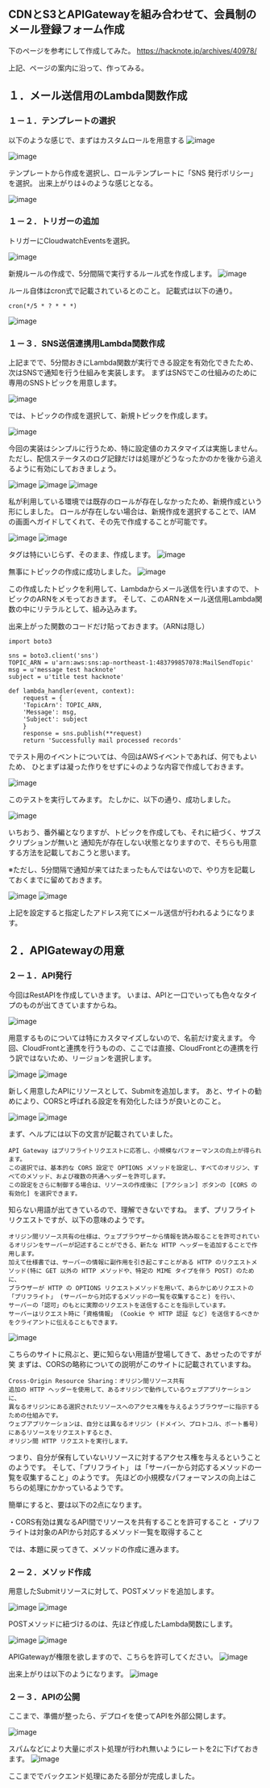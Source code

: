 ## CDNとS3とAPIGatewayを組み合わせて、会員制のメール登録フォーム作成

下のページを参考にして作成してみた。
https://hacknote.jp/archives/40978/

上記、ページの案内に沿って、作ってみる。

## １．メール送信用のLambda関数作成
### １－１．テンプレートの選択

以下のような感じで、まずはカスタムロールを用意する
![image](https://user-images.githubusercontent.com/18514297/88448938-e1a2d400-ce7d-11ea-917b-7c916c46b026.png)

![image](https://user-images.githubusercontent.com/18514297/88448956-026b2980-ce7e-11ea-8067-d56fa14416a5.png)

テンプレートから作成を選択し、ロールテンプレートに「SNS 発行ポリシー」を選択。
出来上がりは↓のような感じとなる。

![image](https://user-images.githubusercontent.com/18514297/88449146-8ffb4900-ce7f-11ea-977f-8ea16426abd8.png)

### １－２．トリガーの追加

トリガーにCloudwatchEventsを選択。

![image](https://user-images.githubusercontent.com/18514297/88449210-fd0ede80-ce7f-11ea-8468-ffa3214d831a.png)

新規ルールの作成で、5分間隔で実行するルール式を作成します。
![image](https://user-images.githubusercontent.com/18514297/88449232-27609c00-ce80-11ea-88dd-68c0420f8908.png)

ルール自体はcron式で記載されているとのこと。
記載式は以下の通り。

```cron(*/5 * ? * * *)```

![image](https://user-images.githubusercontent.com/18514297/88449278-8c1bf680-ce80-11ea-91e6-360a47389c4a.png)

### １－３．SNS送信連携用Lambda関数作成

上記までで、5分間おきにLambda関数が実行できる設定を有効化できたため、次はSNSで通知を行う仕組みを実装します。
まずはSNSでこの仕組みのために専用のSNSトピックを用意します。

![image](https://user-images.githubusercontent.com/18514297/88449375-6511f480-ce81-11ea-9f0f-b7e772ab3601.png)

では、トピックの作成を選択して、新規トピックを作成します。

![image](https://user-images.githubusercontent.com/18514297/88449383-7a871e80-ce81-11ea-8f9b-1748f31c8751.png)

今回の実装はシンプルに行うため、特に設定値のカスタマイズは実施しません。
ただし、配信ステータスのログ記録だけは処理がどうなったかのかを後から追えるように有効にしておきましょう。

![image](https://user-images.githubusercontent.com/18514297/88449400-a73b3600-ce81-11ea-9ccd-06b7ca773e24.png)
![image](https://user-images.githubusercontent.com/18514297/88449430-d5b91100-ce81-11ea-83ac-646046267925.png)
![image](https://user-images.githubusercontent.com/18514297/88449446-ecf7fe80-ce81-11ea-8ac4-423200d703ed.png)

私が利用している環境では既存のロールが存在しなかったため、新規作成という形にしました。
ロールが存在しない場合は、新規作成を選択することで、IAMの画面へガイドしてくれて、その先で作成することが可能です。

![image](https://user-images.githubusercontent.com/18514297/88449513-70195480-ce82-11ea-9849-7add359fe593.png)
![image](https://user-images.githubusercontent.com/18514297/88449493-4a8c4b00-ce82-11ea-8d8c-885c059e0b02.png)

タグは特にいじらず、そのまま、作成します。
![image](https://user-images.githubusercontent.com/18514297/88449520-8f17e680-ce82-11ea-93e2-01f5a01ae456.png)

無事にトピックの作成に成功しました。
![image](https://user-images.githubusercontent.com/18514297/88449538-ab1b8800-ce82-11ea-8b75-54b043ef70ae.png)

この作成したトピックを利用して、Lambdaからメール送信を行いますので、トピックのARNをメモっておきます。
そして、このARNをメール送信用Lambda関数の中にリテラルとして、組み込みます。

出来上がった関数のコードだけ貼っておきます。（ARNは隠し）

```
import boto3

sns = boto3.client('sns')
TOPIC_ARN = u'arn:aws:sns:ap-northeast-1:483799857078:MailSendTopic'
msg = u'message test hacknote'
subject = u'title test hacknote'

def lambda_handler(event, context):
    request = {
    'TopicArn': TOPIC_ARN,
    'Message': msg,
    'Subject': subject
    }
    response = sns.publish(**request)
    return 'Successfully mail processed records'
```

でテスト用のイベントについては、今回はAWSイベントであれば、何でもよいため、
ひとまずは凝った作りをせずに↓のような内容で作成しておきます。

![image](https://user-images.githubusercontent.com/18514297/88449747-52e58580-ce84-11ea-8c5a-11fa99cd1203.png)

このテストを実行してみます。
たしかに、以下の通り、成功しました。

![image](https://user-images.githubusercontent.com/18514297/88449874-870d7600-ce85-11ea-8b48-91fe45600378.png)

いちおう、番外編となりますが、トピックを作成しても、それに紐づく、サブスクリプションが無いと
通知先が存在しない状態となりますので、そちらも用意する方法を記載しておこうと思います。

※ただし、5分間隔で通知が来てはたまったもんではないので、やり方を記載しておくまでに留めておきます。

![image](https://user-images.githubusercontent.com/18514297/88449960-203c8c80-ce86-11ea-8055-17229cfad312.png)
![image](https://user-images.githubusercontent.com/18514297/88450016-8f19e580-ce86-11ea-83e9-99b53afafe86.png)

上記を設定すると指定したアドレス宛てにメール送信が行われるようになります。

## ２．APIGatewayの用意
### ２－１．API発行

今回はRestAPIを作成していきます。
いまは、APIと一口でいっても色々なタイプのものが出てきていますからね。

![image](https://user-images.githubusercontent.com/18514297/88450072-3139cd80-ce87-11ea-975a-e4cffc178eae.png)

用意するものについては特にカスタマイズしないので、名前だけ変えます。
今回、CloudFrontと連携を行うものの、ここでは直接、CloudFrontとの連携を行う訳ではないため、リージョンを選択します。

![image](https://user-images.githubusercontent.com/18514297/88450086-5af2f480-ce87-11ea-88ad-8569620056be.png)
![image](https://user-images.githubusercontent.com/18514297/88450263-a8bc2c80-ce88-11ea-9380-3e5b609da7e4.png)

新しく用意したAPIにリソースとして、Submitを追加します。
あと、サイトの勧めにより、CORSと呼ばれる設定を有効化したほうが良いとのこと。

![image](https://user-images.githubusercontent.com/18514297/88450289-e3be6000-ce88-11ea-9c53-db389f9b1104.png)
![image](https://user-images.githubusercontent.com/18514297/88450280-cee1cc80-ce88-11ea-9760-9a1b5ba9e10a.png)

まず、ヘルプには以下の文言が記載されていました。

```
API Gateway はプリフライトリクエストに応答し、小規模なパフォーマンスの向上が得られます。
この選択では、基本的な CORS 設定で OPTIONS メソッドを設定し、すべてのオリジン、すべてのメソッド、および複数の共通ヘッダーを許可します。
この設定をさらに制御する場合は、リソースの作成後に [アクション] ボタンの [CORS の有効化] を選択できます。
```

知らない用語が出てきているので、理解できないですね。
まず、プリフライトリクエストですが、以下の意味のようです。

```
オリジン間リソース共有の仕様は、ウェブブラウザーから情報を読み取ることを許可されているオリジンをサーバーが記述することができる、新たな HTTP ヘッダーを追加することで作用します。
加えて仕様書では、サーバーの情報に副作用を引き起こすことがある HTTP のリクエストメソッド(特に GET 以外の HTTP メソッドや、特定の MIME タイプを伴う POST) のために、
ブラウザーが HTTP の OPTIONS リクエストメソッドを用いて、あらかじめリクエストの「プリフライト」 (サーバーから対応するメソッドの一覧を収集すること) を行い、
サーバーの「認可」のもとに実際のリクエストを送信することを指示しています。
サーバーはリクエスト時に「資格情報」 (Cookie や HTTP 認証 など) を送信するべきかをクライアントに伝えることもできます。
```

![image](https://user-images.githubusercontent.com/18514297/88450505-6eec2580-ce8a-11ea-85c9-cf817e3fd955.png)

こちらのサイトに飛ぶと、更に知らない用語が登場してきて、あせったのですが笑
まずは、CORSの略称についての説明がこのサイトに記載されていますね。

```
Cross-Origin Resource Sharing：オリジン間リソース共有
追加の HTTP ヘッダーを使用して、あるオリジンで動作しているウェブアプリケーションに、
異なるオリジンにある選択されたリソースへのアクセス権を与えるようブラウザーに指示するための仕組みです。
ウェブアプリケーションは、自分とは異なるオリジン (ドメイン、プロトコル、ポート番号) にあるリソースをリクエストするとき、
オリジン間 HTTP リクエストを実行します。
```

つまり、自分が保有していないリソースに対するアクセス権を与えるということのようです。
そして、「プリフライト」 は「サーバーから対応するメソッドの一覧を収集すること」のようです。
先ほどの小規模なパフォーマンスの向上はこちらの処理にかかっているようです。

簡単にすると、要は以下の2点になります。

・CORS有効は異なるAPI間でリソースを共有することを許可すること
・プリフライトは対象のAPIから対応するメソッド一覧を取得すること

では、本題に戻ってきて、メソッドの作成に進みます。

### ２－２．メソッド作成

用意したSubmitリソースに対して、POSTメソッドを追加します。

![image](https://user-images.githubusercontent.com/18514297/88450713-f7b79100-ce8b-11ea-8edf-b8a17107adc8.png)
![image](https://user-images.githubusercontent.com/18514297/88450722-0d2cbb00-ce8c-11ea-86b7-99014666c68f.png)

POSTメソッドに紐づけるのは、先ほど作成したLambda関数にします。

![image](https://user-images.githubusercontent.com/18514297/88450738-2897c600-ce8c-11ea-9373-f2aeaaad63a9.png)
![image](https://user-images.githubusercontent.com/18514297/88450770-55e47400-ce8c-11ea-9dac-03ca50b5e7d0.png)

APIGatewayが権限を欲しますので、こちらを許可してください。
![image](https://user-images.githubusercontent.com/18514297/88450783-76143300-ce8c-11ea-93aa-a4502d6bd424.png)

出来上がりは以下のようになります。
![image](https://user-images.githubusercontent.com/18514297/88450809-ab208580-ce8c-11ea-84a8-435b21101fb8.png)

### ２－３．APIの公開

ここまで、準備が整ったら、デプロイを使ってAPIを外部公開します。

![image](https://user-images.githubusercontent.com/18514297/88450926-9ee8f800-ce8d-11ea-8fb0-6a3cca07aad4.png)

スパムなどにより大量にポスト処理が行われ無いようにレートを2に下げておきます。
![image](https://user-images.githubusercontent.com/18514297/88450957-f4bda000-ce8d-11ea-9318-3d405f66d054.png)

ここまででバックエンド処理にあたる部分が完成しました。
